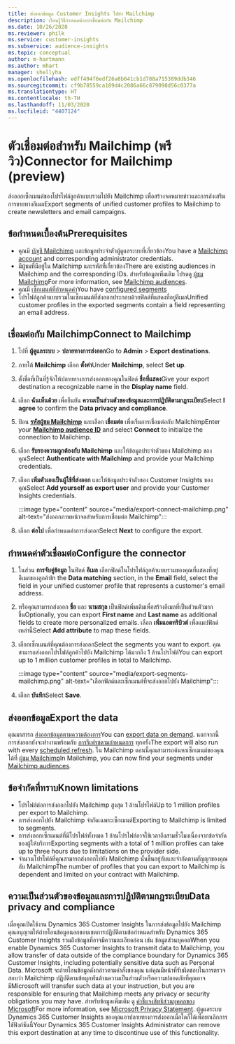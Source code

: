 ```yaml
---
title: ส่งออกข้อมูล Customer Insights ไปยัง Mailchimp
description: เรียนรู้วิธีกำหนดค่าการเชื่อมต่อกับ Mailchimp
ms.date: 10/26/2020
ms.reviewer: philk
ms.service: customer-insights
ms.subservice: audience-insights
ms.topic: conceptual
author: m-hartmann
ms.author: mhart
manager: shellyha
ms.openlocfilehash: edff494f6edf26a8b641cb1d788a715389ddb346
ms.sourcegitcommit: cf9b78559ca189d4c2086a66c879098d56c0377a
ms.translationtype: HT
ms.contentlocale: th-TH
ms.lasthandoff: 11/03/2020
ms.locfileid: "4407124"
---
```

# <a name="connector-for-mailchimp-preview"></a><span data-ttu-id="6cb5a-103">ตัวเชื่อมต่อสำหรับ Mailchimp (พรีวิว)</span><span class="sxs-lookup"><span data-stu-id="6cb5a-103">Connector for Mailchimp (preview)</span></span>

<span data-ttu-id="6cb5a-104">ส่งออกเซ็กเมนต์ของโปรไฟล์ลูกค้าแบบรวมไปยัง Mailchimp เพื่อสร้างจดหมายข่าวและการส่งเสริมการขายทางอีเมล</span><span class="sxs-lookup"><span data-stu-id="6cb5a-104">Export segments of unified customer profiles to Mailchimp to create newsletters and email campaigns.</span></span>

## <a name="prerequisites"></a><span data-ttu-id="6cb5a-105">ข้อกำหนดเบื้องต้น</span><span class="sxs-lookup"><span data-stu-id="6cb5a-105">Prerequisites</span></span>

-   <span data-ttu-id="6cb5a-106">คุณมี [บัญชี Mailchimp](https://mailchimp.com/) และข้อมูลประจำตัวผู้ดูแลระบบที่เกี่ยวข้อง</span><span class="sxs-lookup"><span data-stu-id="6cb5a-106">You have a [Mailchimp account](https://mailchimp.com/) and corresponding administrator credentials.</span></span>
-   <span data-ttu-id="6cb5a-107">มีผู้ชมที่มีอยู่ใน Mailchimp และรหัสที่เกี่ยวข้อง</span><span class="sxs-lookup"><span data-stu-id="6cb5a-107">There are existing audiences in Mailchimp and the corresponding IDs.</span></span> <span data-ttu-id="6cb5a-108">สำหรับข้อมูลเพิ่มเติม โปรดดู [ผู้ชม Mailchimp](https://mailchimp.com/help/create-audience/)</span><span class="sxs-lookup"><span data-stu-id="6cb5a-108">For more information, see [Mailchimp audiences](https://mailchimp.com/help/create-audience/).</span></span>
-   <span data-ttu-id="6cb5a-109">คุณมี [เซ็กเมนต์ที่กำหนดค่า](segments.md)</span><span class="sxs-lookup"><span data-stu-id="6cb5a-109">You have [configured segments](segments.md)</span></span>
-   <span data-ttu-id="6cb5a-110">โปรไฟล์ลูกค้าแบบรวมในเซ็กเมนต์ที่ส่งออกประกอบด้วยฟิลด์ที่แสดงที่อยู่อีเมล</span><span class="sxs-lookup"><span data-stu-id="6cb5a-110">Unified customer profiles in the exported segments contain a field representing an email address.</span></span>

## <a name="connect-to-mailchimp"></a><span data-ttu-id="6cb5a-111">เชื่อมต่อกับ Mailchimp</span><span class="sxs-lookup"><span data-stu-id="6cb5a-111">Connect to Mailchimp</span></span>

1. <span data-ttu-id="6cb5a-112">ไปที่ **ผู้ดูแลระบบ** > **ปลายทางการส่งออก**</span><span class="sxs-lookup"><span data-stu-id="6cb5a-112">Go to **Admin** > **Export destinations**.</span></span>

1. <span data-ttu-id="6cb5a-113">ภายใต้ **Mailchimp** เลือก **ตั้งค่า**</span><span class="sxs-lookup"><span data-stu-id="6cb5a-113">Under **Mailchimp**, select **Set up**.</span></span>

1. <span data-ttu-id="6cb5a-114">ตั้งชื่อที่เป็นที่รู้จักให้ปลายทางการส่งออกของคุณในฟิลด์ **ชื่อที่แสดง**</span><span class="sxs-lookup"><span data-stu-id="6cb5a-114">Give your export destination a recognizable name in the **Display name** field.</span></span>

1. <span data-ttu-id="6cb5a-115">เลือก **ฉันเห็นด้วย** เพื่อยืนยัน **ความเป็นส่วนตัวของข้อมูลและการปฏิบัติตามกฎระเบียบ**</span><span class="sxs-lookup"><span data-stu-id="6cb5a-115">Select **I agree** to confirm the **Data privacy and compliance**.</span></span>

1. <span data-ttu-id="6cb5a-116">ป้อน **[รหัสผู้ชม Mailchimp](https://mailchimp.com/help/find-audience-id/)** และเลือก **เชื่อมต่อ** เพื่อเริ่มการเชื่อมต่อกับ Mailchimp</span><span class="sxs-lookup"><span data-stu-id="6cb5a-116">Enter your **[Mailchimp audience ID](https://mailchimp.com/help/find-audience-id/)** and select **Connect** to initialize the connection to Mailchimp.</span></span>

1. <span data-ttu-id="6cb5a-117">เลือก **รับรองความถูกต้องกับ Mailchimp** และให้ข้อมูลประจำตัวของ Mailchimp ของคุณ</span><span class="sxs-lookup"><span data-stu-id="6cb5a-117">Select **Authenticate with Mailchimp** and provide your Mailchimp credentials.</span></span>

1. <span data-ttu-id="6cb5a-118">เลือก **เพิ่มตัวเองเป็นผู้ใช้ที่ส่งออก** และให้ข้อมูลประจำตัวของ Customer Insights ของคุณ</span><span class="sxs-lookup"><span data-stu-id="6cb5a-118">Select **Add yourself as export user** and provide your Customer Insights credentials.</span></span>

   :::image type="content" source="media/export-connect-mailchimp.png" alt-text="ส่งออกภาพหน้าจอสำหรับการเชื่อมต่อ Mailchimp":::

1. <span data-ttu-id="6cb5a-120">เลือก **ต่อไป** เพื่อกำหนดค่าการส่งออก</span><span class="sxs-lookup"><span data-stu-id="6cb5a-120">Select **Next** to configure the export.</span></span>

## <a name="configure-the-connector"></a><span data-ttu-id="6cb5a-121">กำหนดค่าตัวเชื่อมต่อ</span><span class="sxs-lookup"><span data-stu-id="6cb5a-121">Configure the connector</span></span>

1. <span data-ttu-id="6cb5a-122">ในส่วน **การจับคู่ข้อมูล** ในฟิลด์ **อีเมล** เลือกฟิลด์ในโปรไฟล์ลูกค้าแบบรวมของคุณที่แสดงที่อยู่อีเมลของลูกค้า</span><span class="sxs-lookup"><span data-stu-id="6cb5a-122">In the **Data matching** section, in the **Email** field, select the field in your unified customer profile that represents a customer's email address.</span></span> 

1. <span data-ttu-id="6cb5a-123">หรือคุณสามารถส่งออก **ชื่อ** และ **นามสกุล** เป็นฟิลด์เพิ่มเติมเพื่อสร้างอีเมลที่เป็นส่วนตัวมากขึ้น</span><span class="sxs-lookup"><span data-stu-id="6cb5a-123">Optionally, you can export **First name** and **Last name** as additional fields to create more personalized emails.</span></span> <span data-ttu-id="6cb5a-124">เลือก **เพิ่มแอตทริบิวต์** เพื่อแมปฟิลด์เหล่านี้</span><span class="sxs-lookup"><span data-stu-id="6cb5a-124">Select **Add attribute** to map these fields.</span></span>

1. <span data-ttu-id="6cb5a-125">เลือกเซ็กเมนต์ที่คุณต้องการส่งออก</span><span class="sxs-lookup"><span data-stu-id="6cb5a-125">Select the segments you want to export.</span></span> <span data-ttu-id="6cb5a-126">คุณสามารถส่งออกโปรไฟล์ลูกค้าไปยัง Mailchimp ได้มากถึง 1 ล้านโปรไฟล์</span><span class="sxs-lookup"><span data-stu-id="6cb5a-126">You can export up to 1 million customer profiles in total to Mailchimp.</span></span>

   :::image type="content" source="media/export-segments-mailchimp.png" alt-text="เลือกฟิลด์และเซ็กเมนต์ที่จะส่งออกไปยัง Mailchimp":::

1. <span data-ttu-id="6cb5a-128">เลือก **บันทึก**</span><span class="sxs-lookup"><span data-stu-id="6cb5a-128">Select **Save**.</span></span>

## <a name="export-the-data"></a><span data-ttu-id="6cb5a-129">ส่งออกข้อมูล</span><span class="sxs-lookup"><span data-stu-id="6cb5a-129">Export the data</span></span>

<span data-ttu-id="6cb5a-130">คุณมาสารถ [ส่งออกข้อมูลตามความต้องการ](export-destinations.md)</span><span class="sxs-lookup"><span data-stu-id="6cb5a-130">You can [export data on demand](export-destinations.md).</span></span> <span data-ttu-id="6cb5a-131">นอกจากนี้ การส่งออกยังจะทำงานพร้อมกับ [การรีเฟรชตามกำหนดการ](system.md#schedule-tab) ทุกครั้ง</span><span class="sxs-lookup"><span data-stu-id="6cb5a-131">The export will also run with every [scheduled refresh](system.md#schedule-tab).</span></span> <span data-ttu-id="6cb5a-132">ใน Mailchimp ตอนนี้คุณสามารถค้นหาเซ็กเมนต์ของคุณได้ที่ [ผู้ชม Mailchimp](https://mailchimp.com/help/create-audience/)</span><span class="sxs-lookup"><span data-stu-id="6cb5a-132">In Mailchimp, you can now find your segments under [Mailchimp audiences](https://mailchimp.com/help/create-audience/).</span></span>

## <a name="known-limitations"></a><span data-ttu-id="6cb5a-133">ข้อจำกัดที่ทราบ</span><span class="sxs-lookup"><span data-stu-id="6cb5a-133">Known limitations</span></span>

- <span data-ttu-id="6cb5a-134">โปรไฟล์ต่อการส่งออกไปยัง Mailchimp สูงสุด 1 ล้านโปรไฟล์</span><span class="sxs-lookup"><span data-stu-id="6cb5a-134">Up to 1 million profiles per export to Mailchimp.</span></span>
- <span data-ttu-id="6cb5a-135">การส่งออกไปยัง Mailchimp จำกัดเฉพาะเซ็กเมนต์</span><span class="sxs-lookup"><span data-stu-id="6cb5a-135">Exporting to Mailchimp is limited to segments.</span></span>
- <span data-ttu-id="6cb5a-136">การส่งออกเซ็กเมนต์ที่มีโปรไฟล์ทั้งหมด 1 ล้านโปรไฟล์อาจใช้เวลาถึงสามชั่วโมงเนื่องจากข้อจำกัดของผู้ให้บริการ</span><span class="sxs-lookup"><span data-stu-id="6cb5a-136">Exporting segments with a total of 1 million profiles can take up to three hours due to limitations on the provider side.</span></span> 
- <span data-ttu-id="6cb5a-137">จำนวนโปรไฟล์ที่คุณสามารถส่งออกไปยัง Mailchimp นั้นขึ้นอยู่กับและจำกัดตามสัญญาของคุณกับ Mailchimp</span><span class="sxs-lookup"><span data-stu-id="6cb5a-137">The number of profiles that you can export to Mailchimp is dependent and limited on your contract with Mailchimp.</span></span>

## <a name="data-privacy-and-compliance"></a><span data-ttu-id="6cb5a-138">ความเป็นส่วนตัวของข้อมูลและการปฏิบัติตามกฎระเบียบ</span><span class="sxs-lookup"><span data-stu-id="6cb5a-138">Data privacy and compliance</span></span>

<span data-ttu-id="6cb5a-139">เมื่อคุณเปิดใช้งาน Dynamics 365 Customer Insights ในการส่งข้อมูลไปยัง Mailchimp คุณอนุญาตให้ถ่ายโอนข้อมูลนอกขอบเขตการปฏิบัติตามข้อกำหนดสำหรับ Dynamics 365 Customer Insights รวมถึงข้อมูลที่อาจมีความละเอียดอ่อน เช่น ข้อมูลส่วนบุคคล</span><span class="sxs-lookup"><span data-stu-id="6cb5a-139">When you enable Dynamics 365 Customer Insights to transmit data to Mailchimp, you allow transfer of data outside of the compliance boundary for Dynamics 365 Customer Insights, including potentially sensitive data such as Personal Data.</span></span> <span data-ttu-id="6cb5a-140">Microsoft จะถ่ายโอนข้อมูลดังกล่าวตามคำสั่งของคุณ แต่คุณมีหน้าที่รับผิดชอบในการตรวจสอบว่า Mailchimp ปฏิบัติตามข้อผูกพันด้านความเป็นส่วนตัวหรือความปลอดภัยที่คุณอาจมี</span><span class="sxs-lookup"><span data-stu-id="6cb5a-140">Microsoft will transfer such data at your instruction, but you are responsible for ensuring that Mailchimp meets any privacy or security obligations you may have.</span></span> <span data-ttu-id="6cb5a-141">สำหรับข้อมูลเพิ่มเติม ดู [คำชี้แจงสิทธิส่วนบุคคลของ Microsoft](https://go.microsoft.com/fwlink/?linkid=396732)</span><span class="sxs-lookup"><span data-stu-id="6cb5a-141">For more information, see [Microsoft Privacy Statement](https://go.microsoft.com/fwlink/?linkid=396732).</span></span>
<span data-ttu-id="6cb5a-142">ผู้ดูแลระบบ Dynamics 365 Customer Insights ของคุณเอาปลายทางการส่งออกเมื่อใดก็ได้เพื่อยกเลิกการใช้ฟังก์ชันนี้</span><span class="sxs-lookup"><span data-stu-id="6cb5a-142">Your Dynamics 365 Customer Insights Administrator can remove this export destination at any time to discontinue use of this functionality.</span></span>

